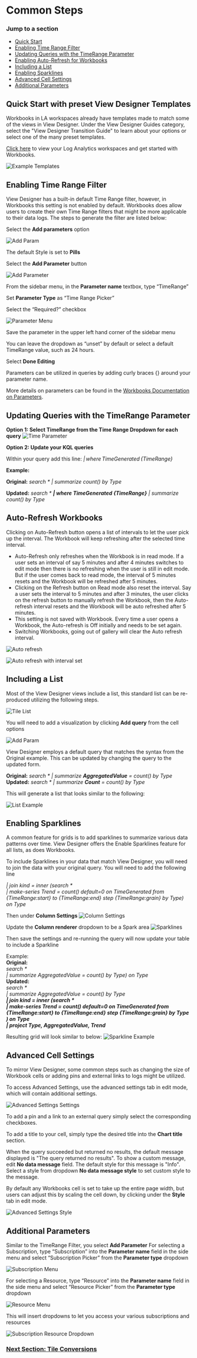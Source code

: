 # Common Steps

### Jump to a section
* [Quick Start](#QuickStart)
* [Enabling Time Range Filter](#Filter)
* [Updating Queries with the TimeRange Parameter](#Update)
* [Enabling Auto-Refresh for Workbooks](#AutoRefresh)
* [Including a List](#List)
* [Enabling Sparklines](#Sparkline)
* [Advanced Cell Settings](#Advanced)
* [Additional Parameters](#Additional)

## Quick Start with preset View Designer Templates <a id="QuickStart"></a>

Workbooks in LA workspaces already have templates made to match some of the views in View Designer. Under the View Designer Guides category, select the "View Designer Transition Guide" to learn about your options or select one of the many preset templates.

[Click here](https://portal.azure.com/#blade/HubsExtension/BrowseResourceBlade/resourceType/Microsoft.OperationalInsights%2Fworkspaces) to view your Log Analytics workspaces and get started with Workbooks.

![Example Templates](./Examples/Templates.png)

## Enabling Time Range Filter <a id="Filter"></a>
View Designer has a built-in default Time Range filter, however, in Workbooks this setting is not enabled by default. Workbooks does allow users to create their own Time Range filters that might be more applicable to their data logs. The steps to generate the filter are listed below:

Select the **Add parameters** option

![Add Param](./Examples/AddParam.png)

The default Style is set to **Pills**

Select the **Add Parameter** button

![Add Parameter](./Examples/AddParameter.png)

From the sidebar menu, in the **Parameter name** textbox, type “TimeRange”

Set **Parameter Type** as “Time Range Picker”

Select the “Required?” checkbox

![Parameter Menu](./Examples/ParamMenu.png)

Save the parameter in the upper left hand corner of the sidebar menu

You can leave the dropdown as “unset” by default or select a default TimeRange value, such as 24 hours.

Select **Done Editing**

Parameters can be utilized in queries by adding curly braces {} around your parameter name.

More details on parameters can be found in the [Workbooks Documentation on Parameters](https://github.com/microsoft/Application-Insights-Workbooks/blob/master/Documentation/Parameters/Parameters.md).

## Updating Queries with the TimeRange Parameter <a id="Update"></a>
**Option 1: Select TimeRange from the Time Range Dropdown for each query**
![Time Parameter](./Examples/TimeParam.png)

**Option 2: Update your KQL queries**

Within your query add this line: _| where TimeGenerated {TimeRange}_

**Example:**

**Original:** _search * | summarize count() by Type_

**Updated:** _search * **| where TimeGenerated {TimeRange}** | summarize count() by Type_

## Auto-Refresh Workbooks <a id="AutoRefresh"></a>
Clicking on Auto-Refresh button opens a list of intervals to let the user pick up the interval. The Workbook will keep refreshing after the selected time interval. 
* Auto-Refresh only refreshes when the Workbook is in read mode. If a user sets an interval of say 5 minutes and after 4 minutes switches to edit mode then there is no refreshing when the user is still in edit mode. But if the user comes back to read mode, the interval of 5 minutes resets and the Workbook will be refreshed after 5 minutes. 
* Clicking on the Refresh button on Read mode also reset the interval. Say a user sets the interval to 5 minutes and after 3 minutes, the user clicks on the refresh button to manually refresh the Workbook, then the Auto-refresh interval resets and the Workbook will be auto refreshed after 5 minutes. 
* This setting is not saved with Workbook. Every time a user opens a Workbook, the Auto-refresh is Off initially and needs to be set again.
* Switching Workbooks, going out of gallery will clear the Auto refresh interval.



![Auto refresh](./Examples/AutoRefresh.PNG)

![Auto refresh with interval set](./Examples/AutoRefreshWithIntervalSet.PNG)

## Including a List <a id="List"></a>
Most of the View Designer views include a list, this standard list can be re-produced utilizing the following steps.

![Tile List](./Examples/TileList.png)

You will need to add a visualization by clicking **Add query** from the cell options

![Add Param](./Examples/AddParam.png)

View Designer employs a default query that matches the syntax from the Original example. This can be updated by changing the query to the updated form.

**Original:** _search * | summarize **AggregatedValue** = count() by Type_\
**Updated:** _search * | summarize **Count** = count() by Type_

This will generate a list that looks similar to the following:

![List Example](./Examples/ListEx.png)

## Enabling Sparklines <a id="Sparkline"></a>
A common feature for grids is to add sparklines to summarize various data patterns over time. View Designer offers the Enable Sparklines feature for all lists, as does Workbooks.

To include Sparklines in your data that match View Designer, you will need to join the data with your original query. You will need to add the following line

_| join kind = inner (search * \
| make-series Trend = count() default=0 on TimeGenerated from \{TimeRange:start} to {TimeRange:end} step {TimeRange:grain} by Type)\
on Type_

Then under **Column Settings**
![Column Settings](./Examples/ColumnSettings.png)

Update the **Column renderer** dropdown to be a Spark area
![Sparklines](./Examples/Sparkline.png)

Then save the settings and re-running the query will now update your table to include a Sparkline

Example:\
**Original:**\
_search *\
| summarize AggregatedValue = count() by Type) on Type_\
**Updated:**\
_search *\
| summarize AggregatedValue = count() by Type\
**| join kind = inner (search * \
| make-series Trend = count() default=0 on TimeGenerated from \{TimeRange:start} to {TimeRange:end} step {TimeRange:grain} by Type\
) on Type\
| project Type, AggregatedValue, Trend**_

Resulting grid will look similar to below:
![Sparkline Example](./Examples/SparkEx.png)

## Advanced Cell Settings <a id="Advanced"></a>
To mirror View Designer, some common steps such as changing the size of Workbook cells or adding pins and external links to logs might be utilized.

To access Advanced Settings, use the advanced settings tab in edit mode, which will contain additional settings.

![Advanced Settings Settings](./Examples/AdvSetSettings.png)

To add a pin and a link to an external query simply select the corresponding checkboxes.

To add a title to your cell, simply type the desired title into the **Chart title** section.

When the query succeeded but returned no results, the default message displayed is "The query returned no results". To show a custom message, edit **No data message** field. The default style for this message is "Info". Select a style from dropdown **No data message style** to set custom style to the message.

By default any Workbooks cell is set to take up the entire page width, but users can adjust this by scaling the cell down, by clicking under the **Style** tab in edit mode.

![Advanced Settings Style](./Examples/AdvSetStyle.png)

 
## Additional Parameters <a id="Additional"></a>

Similar to the TimeRange Filter, you select **Add Parameter**
For selecting a Subscription, type “Subscription” into the **Parameter name** field in the side menu and select “Subscription Picker” from the **Parameter type** dropdown

![Subscription Menu](./Examples/SubFilter.png)

For selecting a Resource, type “Resource” into the **Parameter name** field 
in the side menu and select “Resource Picker” from the **Parameter type** dropdown

![Resource Menu](./Examples/ResFilter.png)

This will insert dropdowns to let you access your various subscriptions and resources

![Subscription Resource Dropdown](./Examples/SubRes.png)

### [Next Section: Tile Conversions](./TileConversions.md)

